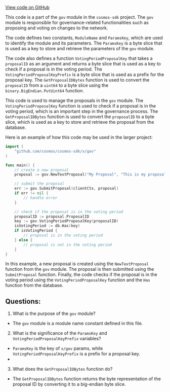 [View code on GitHub](https://github.com/cosmos/cosmos-sdk.git/x/gov/migrations/v4/keys.go)

This code is a part of the `gov` module in the `cosmos-sdk` project. The `gov` module is responsible for governance-related functionalities such as proposing and voting on changes to the network. 

The code defines two constants, `ModuleName` and `ParamsKey`, which are used to identify the module and its parameters. The `ParamsKey` is a byte slice that is used as a key to store and retrieve the parameters of the `gov` module. 

The code also defines a function `VotingPeriodProposalKey` that takes a `proposalID` as an argument and returns a byte slice that is used as a key to check if a proposal is in the voting period. The `VotingPeriodProposalKeyPrefix` is a byte slice that is used as a prefix for the proposal key. The `GetProposalIDBytes` function is used to convert the `proposalID` from a `uint64` to a byte slice using the `binary.BigEndian.PutUint64` function. 

This code is used to manage the proposals in the `gov` module. The `VotingPeriodProposalKey` function is used to check if a proposal is in the voting period, which is an important step in the governance process. The `GetProposalIDBytes` function is used to convert the `proposalID` to a byte slice, which is used as a key to store and retrieve the proposal from the database. 

Here is an example of how this code may be used in the larger project:

```go
import (
    "github.com/cosmos/cosmos-sdk/x/gov"
)

func main() {
    // create a new proposal
    proposal := gov.NewTextProposal("My Proposal", "This is my proposal")

    // submit the proposal
    err := gov.SubmitProposal(clientCtx, proposal)
    if err != nil {
        // handle error
    }

    // check if the proposal is in the voting period
    proposalID := proposal.ProposalID
    key := gov.VotingPeriodProposalKey(proposalID)
    isVotingPeriod := db.Has(key)
    if isVotingPeriod {
        // proposal is in the voting period
    } else {
        // proposal is not in the voting period
    }
}
``` 

In this example, a new proposal is created using the `NewTextProposal` function from the `gov` module. The proposal is then submitted using the `SubmitProposal` function. Finally, the code checks if the proposal is in the voting period using the `VotingPeriodProposalKey` function and the `Has` function from the database.
## Questions: 
 1. What is the purpose of the `gov` module?
- The `gov` module is a module name constant defined in this file.

2. What is the significance of the `ParamsKey` and `VotingPeriodProposalKeyPrefix` variables?
- `ParamsKey` is the key of `x/gov` params, while `VotingPeriodProposalKeyPrefix` is a prefix for a proposal key.
- 

3. What does the `GetProposalIDBytes` function do?
- The `GetProposalIDBytes` function returns the byte representation of the proposal ID by converting it to a big-endian byte slice.